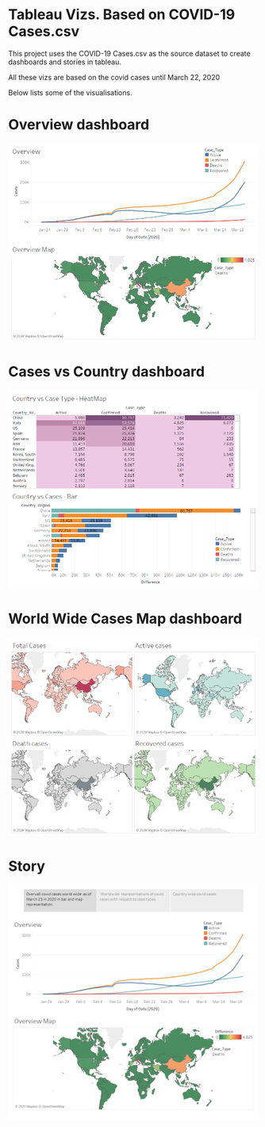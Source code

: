  #  Tableau Vizs. Based on COVID-19 Cases.csv

This project uses the COVID-19 Cases.csv as the source dataset to create dashboards and stories in tableau.

All these vizs are based on the covid cases until March 22, 2020

Below lists some of the visualisations.

# Overview dashboard

![alt text](https://github.com/abhijithremesh/Tableau-portfolio/blob/master/COVID-19%20Cases/tableau%20viz/images/Overview.png)

# Cases vs Country dashboard

![alt text](https://github.com/abhijithremesh/Tableau-portfolio/blob/master/COVID-19%20Cases/tableau%20viz/images/Cases%20vs%20Country.png)

# World Wide Cases Map dashboard

![alt text](https://github.com/abhijithremesh/Tableau-portfolio/blob/master/COVID-19%20Cases/tableau%20viz/images/Cases%20Map%20View.png)

# Story

![alt text](https://github.com/abhijithremesh/Tableau-portfolio/blob/master/COVID-19%20Cases/tableau%20viz/images/COVID-19%20Cases.png)

